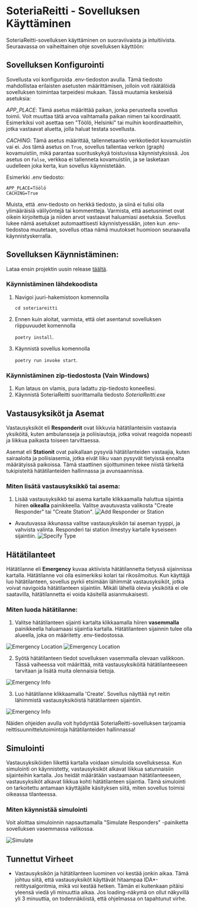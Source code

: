 # SoteriaReitti - Sovelluksen Käyttäminen

SoteriaReitti-sovelluksen käyttäminen on suoraviivaista ja intuitiivista. Seuraavassa on vaiheittainen ohje sovelluksen käyttöön:

## Sovelluksen Konfigurointi

Sovellusta voi konfiguroida .env-tiedoston avulla. Tämä tiedosto mahdollistaa erilaisten asetusten määrittämisen, jolloin voit räätälöidä sovelluksen toimintaa tarpeidesi mukaan. Tässä muutamia keskeisiä asetuksia:

_APP_PLACE_: Tämä asetus määrittää paikan, jonka perusteella sovellus toimii. Voit muuttaa tätä arvoa vaihtamalla paikan nimen tai koordinaatit. Esimerkiksi voit asettaa sen "Töölö, Helsinki" tai muihin koordinaatteihin, jotka vastaavat aluetta, jolla haluat testata sovellusta.

_CACHING_: Tämä asetus määrittää, tallennetaanko verkkotiedot kovamuistiin vai ei. Jos tämä asetus on `True`, sovellus tallentaa verkon (graph) kovamuistiin, mikä parantaa suorituskykyä toistuvissa käynnistyksissä. Jos asetus on `False`, verkkoa ei tallenneta kovamuistiin, ja se lasketaan uudelleen joka kerta, kun sovellus käynnistetään.

Esimerkki .env tiedosto:

```
APP_PLACE=Töölö
CACHING=True
```

Muista, että .env-tiedosto on herkkä tiedosto, ja siinä ei tulisi olla ylimääräisiä välilyöntejä tai kommentteja. Varmista, että asetusnimet ovat oikein kirjoitettuja ja niiden arvot vastaavat haluamiasi asetuksia. Sovellus lukee nämä asetukset automaattisesti käynnistyessään, joten kun .env-tiedostoa muutetaan, sovellus ottaa nämä muutokset huomioon seuraavalla käynnistyskerralla.

## Sovelluksen Käynnistäminen:

Lataa ensin projektin uusin release [täältä](https://github.com/3nd3r1/soteriareitti/releases).

### Käynnistäminen lähdekoodista
1. Navigoi juuri-hakemistoon komennolla 

    `cd soteriareitti`

2. Ennen kuin aloitat, varmista, että olet asentanut sovelluksen riippuvuudet komennolla 

    `poetry install`.

3. Käynnistä sovellus komennolla 

    `poetry run invoke start`.

### Käynnistäminen zip-tiedostosta (Vain Windows)

1. Kun lataus on vlamis, pura ladattu zip-tiedosto koneellesi.
2. Käynnistä SoteriaReitti suorittamalla tiedosto *SoteriaReitti.exe*


## Vastausyksiköt ja Asemat

Vastausyksiköt eli **Responderit** ovat liikkuvia hätätilanteisiin vastaavia yksiköitä, kuten ambulansseja ja poliisiautoja, jotka voivat reagoida nopeasti ja liikkua paikasta toiseen tarvittaessa.

Asemat eli **Stationit** ovat paikallaan pysyviä hätätilanteiden vastaajia, kuten sairaaloita ja poliisiasemia, jotka eivät liiku vaan pysyvät tietyissä ennalta määrätyissä paikoissa. Tämä staattinen sijoittuminen tekee niistä tärkeitä tukipisteitä hätätilanteiden hallinnassa ja avunsaannissa.

### Miten lisätä vastausyksikkö tai asema:

1.  Lisää vastausyksikkö tai asema kartalle klikkaamalla haluttua sijaintia hiiren **oikealla** painikkeella. Valitse avautuvasta valikosta "Create Responder" tai "Create Station".
    ![Add Responder or Station](/docs/images/add_responder_1.png)

-   Avautuvassa ikkunassa valitse vastausyksikön tai aseman tyyppi, ja vahvista valinta. Responderi tai station ilmestyy kartalle kyseiseen sijaintiin.
    ![Specify Type](/docs/images/add_responder_2.png)

## Hätätilanteet

Hätätilanne eli **Emergency** kuvaa aktiivista hätätilannetta tietyssä sijainnissa kartalla. Hätätilanne voi olla esimerkiksi kolari tai rikosilmoitus. Kun käyttäjä luo hätätilanteen, sovellus pyrkii etsimään lähimmät vastausyksiköt, jotka voivat navigoida hätätilanteen sijaintiin. Mikäli lähellä olevia yksiköitä ei ole saatavilla, hätätilannetta ei voida käsitellä asianmukaisesti.

### Miten luoda hätätilanne:

1. Valitse hätätilanteen sijainti kartalta klikkaamalla hiiren **vasemmalla** painikkeella haluamaasi sijaintia kartalla. Hätätilanteen sijainnin tulee olla alueella, joka on määritetty .env-tiedostossa.

![Emergency Location](/docs/images/emergency_1.png)
![Emergency Location](/docs/images/emergency_2.png)

2. Syötä hätätilanteen tiedot sovelluksen vasemmalla olevaan valikkoon. Tässä vaiheessa voit määrittää, mitä vastausyksiköitä hätätilanteeseen tarvitaan ja lisätä muita olennaisia tietoja.

![Emergency Info](/docs/images/emergency_3.png)

3. Luo hätätilanne klikkaamalla 'Create'. Sovellus näyttää nyt reitin lähimmistä vastausyksiköistä hätätilanteen sijaintiin.

![Emergency Info](/docs/images/emergency_4.png)

Näiden ohjeiden avulla voit hyödyntää SoteriaReitti-sovelluksen tarjoamia reittisuunnittelutoimintoja hätätilanteiden hallinnassa!

## Simulointi

Vastausyksiköiden liikettä kartalla voidaan simuloida sovelluksessa. Kun simulointi on käynnistetty, vastausyksiköt alkavat liikkua satunnaisiin sijainteihin kartalla. Jos heidät määrätään vastaamaan hätätilanteeseen, vastausyksiköt alkavat liikkua kohti hätätilanteen sijaintia. Tämä simulointi on tarkoitettu antamaan käyttäjälle käsityksen siitä, miten sovellus toimisi oikeassa tilanteessa.

### Miten käynnistää simulointi

Voit aloittaa simuloinnin napsauttamalla "Simulate Responders" -painiketta sovelluksen vasemmassa valikossa.

![Simulate](/docs/images/simulate.png)

## Tunnettut Virheet

-   Vastausyksikön ja hätätilanteen luominen voi kestää jonkin aikaa. Tämä johtuu siitä, että vastausyksiköt käyttävät hitaampaa IDA\*-reititysalgoritmia, mikä voi kestää hetken. Tämän ei kuitenkaan pitäisi yleensä viedä yli minuuttia aikaa. Jos loading-näkymä on ollut näkyvillä yli 3 minuuttia, on todennäköistä, että ohjelmassa on tapahtunut virhe.
